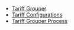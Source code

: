 - [Tariff Grouper](grouper)
- [Tariff Configurations](configurations)
- [Tariff Grouper Process](grouper-process)